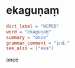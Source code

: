 # ekaguṇaṃ

``` toml
dict_label = "NCPED"
word = "ekaguṇaṃ"
summary = "once"
grammar_comment = "ind."
see_also = ["eka"]
```

once

